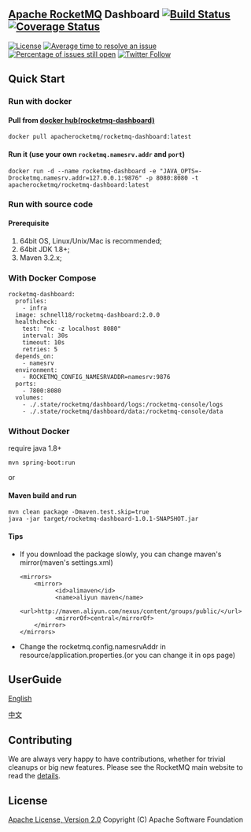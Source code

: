 ## [Apache RocketMQ](https://github.com/apache/rocketmq) Dashboard [![Build Status](https://api.travis-ci.com/apache/rocketmq-dashboard.svg?branch=master)](https://travis-ci.com/github/apache/rocketmq-dashboard) [![Coverage Status](https://coveralls.io/repos/github/apache/rocketmq-dashboard/badge.svg?branch=master)](https://coveralls.io/github/apache/rocketmq-dashboard?branch=master)
[![License](https://img.shields.io/badge/license-Apache%202-4EB1BA.svg)](https://www.apache.org/licenses/LICENSE-2.0.html)
[![Average time to resolve an issue](http://isitmaintained.com/badge/resolution/apache/rocketmq-dashboard.svg)](http://isitmaintained.com/project/apache/rocketmq-dashboard "Average time to resolve an issue")
[![Percentage of issues still open](http://isitmaintained.com/badge/open/apache/rocketmq-dashboard.svg)](http://isitmaintained.com/project/apache/rocketmq-dashboard "Percentage of issues still open")
[![Twitter Follow](https://img.shields.io/twitter/follow/ApacheRocketMQ?style=social)](https://twitter.com/intent/follow?screen_name=ApacheRocketMQ)
## Quick Start

### Run with docker

#### Pull from [docker hub(rocketmq-dashboard)](https://hub.docker.com/r/apacherocketmq/rocketmq-dashboard/tags)

```shell
docker pull apacherocketmq/rocketmq-dashboard:latest
```

#### Run it (use your own `rocketmq.namesrv.addr` and `port`)

```shell
docker run -d --name rocketmq-dashboard -e "JAVA_OPTS=-Drocketmq.namesrv.addr=127.0.0.1:9876" -p 8080:8080 -t apacherocketmq/rocketmq-dashboard:latest
```

### Run with source code


#### Prerequisite
1. 64bit OS, Linux/Unix/Mac is recommended;
2. 64bit JDK 1.8+;
3. Maven 3.2.x;


### With Docker Compose

```
rocketmq-dashboard:
  profiles:
    - infra
  image: schnell18/rocketmq-dashboard:2.0.0
  healthcheck:
    test: "nc -z localhost 8080"
    interval: 30s
    timeout: 10s
    retries: 5
  depends_on:
    - namesrv
  environment:
    - ROCKETMQ_CONFIG_NAMESRVADDR=namesrv:9876
  ports:
    - 7800:8080
  volumes:
    - ./.state/rocketmq/dashboard/logs:/rocketmq-console/logs
    - ./.state/rocketmq/dashboard/data:/rocketmq-console/data
```

### Without Docker
require java 1.8+
```
mvn spring-boot:run
```
or

#### Maven build and run

```shell
mvn clean package -Dmaven.test.skip=true
java -jar target/rocketmq-dashboard-1.0.1-SNAPSHOT.jar
```

#### Tips
* If you download the package slowly, you can change maven's mirror(maven's settings.xml)

  ```
  <mirrors>
      <mirror>
            <id>alimaven</id>
            <name>aliyun maven</name>
            <url>http://maven.aliyun.com/nexus/content/groups/public/</url>
            <mirrorOf>central</mirrorOf>
      </mirror>
  </mirrors>
  ```

* Change the rocketmq.config.namesrvAddr in resource/application.properties.(or you can change it in ops page)

## UserGuide

[English](https://github.com/apache/rocketmq-dashboard/blob/master/docs/1_0_0/UserGuide_EN.md)

[中文](https://github.com/apache/rocketmq-dashboard/blob/master/docs/1_0_0/UserGuide_CN.md)

## Contributing

We are always very happy to have contributions, whether for trivial cleanups or big new features. Please see the RocketMQ main website to read the [details](http://rocketmq.apache.org/docs/how-to-contribute/).

## License
[Apache License, Version 2.0](http://www.apache.org/licenses/LICENSE-2.0.html) Copyright (C) Apache Software Foundation
